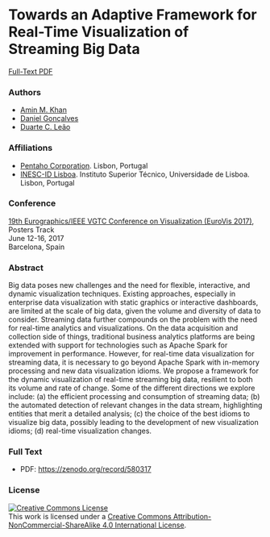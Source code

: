 Towards an Adaptive Framework for Real-Time Visualization of Streaming Big Data
================================

[Full-Text PDF](paper/Khan2017_EuroVis.pdf)

### Authors

* [Amin M. Khan](http://aminmkhan.com/)
* [Daniel Gonçalves](http://www.danielgoncalves.info)
* [Duarte C. Leão](https://github.com/dcleao)

### Affiliations

- [Pentaho Corporation](http://www.pentaho.com/). Lisbon, Portugal
- [INESC-ID Lisboa](http://vimmi.inesc-id.pt/). Instituto Superior Técnico, Universidade de Lisboa. Lisbon, Portugal

### Conference

[19th Eurographics/IEEE VGTC Conference on Visualization (EuroVis 2017)](http://eurovis2017.virvig.es/), Posters Track  
June 12-16, 2017  
Barcelona, Spain

### Abstract

Big data poses new challenges and the need for flexible, interactive, and dynamic visualization techniques. Existing approaches, especially in enterprise data visualization with static graphics or interactive dashboards, are limited at the scale of big data,  given the volume and diversity of data to consider. Streaming data further compounds on the problem with the need for real-time analytics and visualizations. On the data acquisition and collection side of things, traditional business analytics platforms are being extended with support for technologies such as Apache Spark for improvement in performance. However, for real-time data visualization for streaming data, it is necessary to go beyond Apache Spark with in-memory processing and new data visualization idioms. We propose a framework for the dynamic visualization of real-time streaming big data, resilient to both its volume and rate of change. Some of the different directions we explore include: (a) the efficient processing and consumption of streaming data; (b) the automated detection of relevant changes in the data stream, highlighting entities that merit a detailed analysis; (c) the choice of the best idioms to visualize big data, possibly leading to the development of new visualization idioms; (d) real-time visualization changes.

### Full Text

- PDF: <https://zenodo.org/record/580317>

### License

[![Creative Commons License](https://i.creativecommons.org/l/by-nc-sa/4.0/88x31.png)](http://creativecommons.org/licenses/by-nc-sa/4.0/)  
This work is licensed under a [Creative Commons Attribution-NonCommercial-ShareAlike 4.0 International License](http://creativecommons.org/licenses/by-nc-sa/4.0/).
